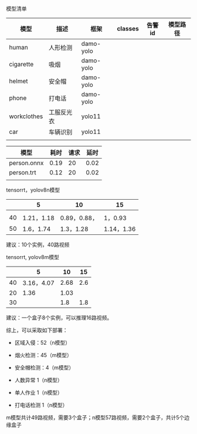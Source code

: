 模型清单

| 模型        | 描述       | 框架      | classes | 告警id | 模型路径 |
| ----------- | ---------- | --------- | ------- | ------ | -------- |
| human       | 人形检测   | damo-yolo |         |        |          |
| cigarette   | 吸烟       | damo-yolo |         |        |          |
| helmet      | 安全帽     | damo-yolo |         |        |          |
| phone       | 打电话     | damo-yolo |         |        |          |
| workclothes | 工服反光衣 | yolo11    |         |        |          |
| car         | 车辆识别   | yolo11    |         |        |          |
|             |            |           |         |        |          |





| 模型        | 耗时 | 请求 | 延时 |
| ----------- | ---- | ---- | ---- |
| person.onnx | 0.19 | 20   | 0.02 |
| person.trt  | 0.12 | 20   | 0.02 |
|             |      |      |      |



tensorrt，yolov8n模型

|      | 5          | 10           | 15         |
| ---- | ---------- | ------------ | ---------- |
|      |            |              |            |
| 40   | 1.21，1.18 | 0.89，0.88， | 1，0.93    |
| 50   | 1.6，1.74  | 1.3，1.28    | 1.14，1.36 |

建议：10个实例，40路视频



tensorrt, yolov8m模型

|      | 5          | 10   | 15   |
| ---- | ---------- | ---- | ---- |
| 40   | 3.16，4.07 | 2.68 | 2.6  |
| 20   | 1.36       | 1.03 |      |
| 30   |            | 1.8  | 1.8  |

建议：一个盒子8个实例，可以推理16路视频。



综上，可以采取如下部署：

* 区域入侵：52（n模型）

* 烟火检测：45（m模型）

* 安全帽检测：4（m模型）

*  人数异常 1（n模型）

* 单人作业 1（n模型）

* 打电话检测 1（n模型）

  

m模型共计49路视频，需要3个盒子；n模型57路视频，需要2个盒子，共计5个边缘盒子

